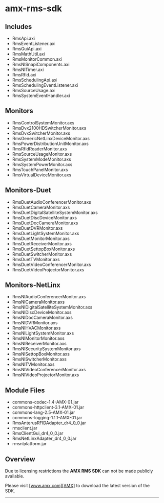 amx-rms-sdk
===========

Includes
--------
+ RmsApi.axi
+ RmsEventListener.axi
+ RmsGuiApi.axi
+ RmsMathUtil.axi
+ RmsMonitorCommon.axi
+ RmsNlSnapiComponents.axi
+ RmsNlTimer.axi
+ RmsRfid.axi
+ RmsSchedulingApi.axi
+ RmsSchedulingEventListener.axi
+ RmsSourceUsage.axi
+ RmsSystemEventHandler.axi

Monitors
--------
+ RmsControlSystemMonitor.axs
+ RmsDvx2100HDSwitcherMonitor.axs
+ RmsDvxSwitcherMonitor.axs
+ RmsGenericNetLinxDeviceMonitor.axs
+ RmsPowerDistributionUnitMonitor.axs
+ RmsRfidReaderMonitor.axs
+ RmsSourceUsageMonitor.axs
+ RmsSystemModeMonitor.axs
+ RmsSystemPowerMonitor.axs
+ RmsTouchPanelMonitor.axs
+ RmsVirtualDeviceMonitor.axs

Monitors-Duet
-------------
+ RmsDuetAudioConferencerMonitor.axs
+ RmsDuetCameraMonitor.axs
+ RmsDuetDigitalSatelliteSystemMonitor.axs
+ RmsDuetDiscDeviceMonitor.axs
+ RmsDuetDocCameraMonitor.axs
+ RmsDuetDVRMonitor.axs
+ RmsDuetLightSystemMonitor.axs
+ RmsDuetMonitorMonitor.axs
+ RmsDuetReceiverMonitor.axs
+ RmsDuetSettopBoxMonitor.axs
+ RmsDuetSwitcherMonitor.axs
+ RmsDuetTVMonitor.axs
+ RmsDuetVideoConferencerMonitor.axs
+ RmsDuetVideoProjectorMonitor.axs

Monitors-NetLinx
----------------
+ RmsNlAudioConferencerMonitor.axs
+ RmsNlCameraMonitor.axs
+ RmsNlDigitalSatelliteSystemMonitor.axs
+ RmsNlDiscDeviceMonitor.axs
+ RmsNlDocCameraMonitor.axs
+ RmsNlDVRMonitor.axs
+ RmsNlHVACMonitor.axs
+ RmsNlLightSystemMonitor.axs
+ RmsNlMonitorMonitor.axs
+ RmsNlReceiverMonitor.axs
+ RmsNlSecuritySystemMonitor.axs
+ RmsNlSettopBoxMonitor.axs
+ RmsNlSwitcherMonitor.axs
+ RmsNlTVMonitor.axs
+ RmsNlVideoConferencerMonitor.axs
+ RmsNlVideoProjectorMonitor.axs

Module Files
------------
+ commons-codec-1.4-AMX-01.jar
+ commons-httpclient-3.1-AMX-01.jar
+ commons-lang-2.5-AMX-01.jar
+ commons-logging-1.1.1-AMX-01.jar
+ RmsAnterusRFIDAdapter_dr4_0_0.jar
+ rmsclient.jar
+ RmsClientGui_dr4_0_0.jar
+ RmsNetLinxAdapter_dr4_0_0.jar
+ rmsnlplatform.jar

Overview
--------
Due to licensing restrictions the **AMX RMS SDK** can not be made publicly available.

Please visit [www.amx.com][AMX] to download the latest version of the SDK.

---------------------------------------------------------------

[AMX]: www.amx.com